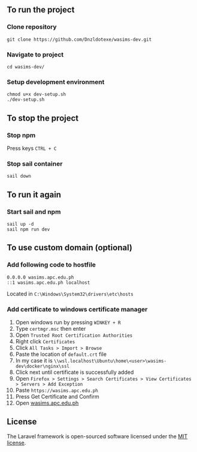 ## To run the project
### Clone repository
```
git clone https://github.com/Dnzldotexe/wasims-dev.git
```
### Navigate to project
```
cd wasims-dev/
```
### Setup development environment
```
chmod u+x dev-setup.sh
./dev-setup.sh
```

## To stop the project
### Stop npm
Press keys `CTRL + C`
### Stop sail container
```
sail down
```

## To run it again
### Start sail and npm
```
sail up -d
sail npm run dev
```


## To use custom domain (optional)
### Add following code to hostfile
```
0.0.0.0 wasims.apc.edu.ph
::1 wasims.apc.edu.ph localhost
```
Located in `C:\Windows\System32\drivers\etc\hosts`
### Add certificate to windows certificate manager
1. Open windows run by pressing `WINKEY + R`   
2. Type `certmgr.msc` then enter   
3. Open `Trusted Root Certification Authorities`   
4. Right click `Certificates`  
5. Click `All Tasks > Import > Browse` 
6. Paste the location of `default.crt` file    
7. In my case it is `\\wsl.localhost\Ubuntu\home\<user>\wasims-dev\docker\nginx\ssl`   
8. Click next until certificate is successfully added  
9. Open `Firefox > Settings > Search Certificates > View Certificates > Servers > Add Exception`    
10. Paste `https://wasims.apc.edu.ph`
11. Press Get Certificate and Confirm
12. Open [wasims.apc.edu.ph](http://wasims.apc.edu.ph/) 

## License
The Laravel framework is open-sourced software licensed under the [MIT license](https://opensource.org/licenses/MIT).
